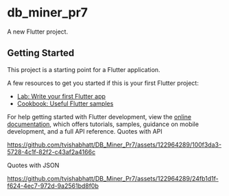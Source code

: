 # db_miner_pr7

A new Flutter project.

## Getting Started

This project is a starting point for a Flutter application.

A few resources to get you started if this is your first Flutter project:

- [Lab: Write your first Flutter app](https://docs.flutter.dev/get-started/codelab)
- [Cookbook: Useful Flutter samples](https://docs.flutter.dev/cookbook)

For help getting started with Flutter development, view the
[online documentation](https://docs.flutter.dev/), which offers tutorials,
samples, guidance on mobile development, and a full API reference.
Quotes with API



https://github.com/tvishabhatt/DB_Miner_Pr7/assets/122964289/100f3da3-5728-4c1f-82f2-c43af2a4166c





Quotes with JSON


https://github.com/tvishabhatt/DB_Miner_Pr7/assets/122964289/24fb1d1f-f624-4ec7-972d-9a2561bd8f0b





